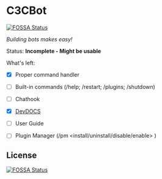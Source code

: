 # C3CBot
[![FOSSA Status](https://app.fossa.com/api/projects/git%2Bgithub.com%2Fc3cbot%2Fc3cbot.svg?type=shield)](https://app.fossa.com/projects/git%2Bgithub.com%2Fc3cbot%2Fc3cbot?ref=badge_shield)


_Building bots makes easy!_

Status: **Incomplete - Might be usable**

What's left:
* [x] Proper command handler
* [ ] Built-in commands (/help; /restart; /plugins; /shutdown)
* [ ] Chathook
* [x] [DevDOCS](DEV-DOCS.md)
* [ ] User Guide
* [ ] Plugin Manager (/pm <install/uninstall/disable/enable> <plugin>)


## License
[![FOSSA Status](https://app.fossa.com/api/projects/git%2Bgithub.com%2Fc3cbot%2Fc3cbot.svg?type=large)](https://app.fossa.com/projects/git%2Bgithub.com%2Fc3cbot%2Fc3cbot?ref=badge_large)